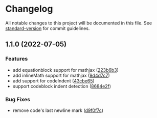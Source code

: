# Changelog

All notable changes to this project will be documented in this file. See [standard-version](https://github.com/conventional-changelog/standard-version) for commit guidelines.

## 1.1.0 (2022-07-05)


### Features

* add equationblock support for mathjax ([223b6b3](https://github.com/veraposeidon/Ink/commit/223b6b3b14f9546234a5e8634a581b7a779640d8))
* add inlineMath support for mathjax ([9d4d7c7](https://github.com/veraposeidon/Ink/commit/9d4d7c7c00be2e74c2db31f112e39edd0a84a217))
* add support for codeIndent ([43cbe65](https://github.com/veraposeidon/Ink/commit/43cbe650b803e8af9b1e0dc50d6a98f84c6a65e6))
* support codeblock indent detection ([8684e2f](https://github.com/veraposeidon/Ink/commit/8684e2f7a26e8761f72706ddee29e07764430307))


### Bug Fixes

* remove code's last newline mark ([d9f0f7c](https://github.com/veraposeidon/Ink/commit/d9f0f7c606278040cb4e6cba449028432d4f3f9b))
